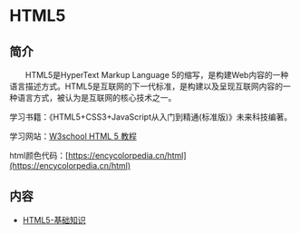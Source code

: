 # HTML5

## 简介
&#8195;&#8195;HTML5是HyperText Markup Language 5的缩写，是构建Web内容的一种语言描述方式。HTML5是互联网的下一代标准，是构建以及呈现互联网内容的一种语言方式，被认为是互联网的核心技术之一。

学习书籍：《HTML5+CSS3+JavaScript从入门到精通(标准版)》未来科技编著。

学习网站：[W3school HTML 5 教程](https://www.w3school.com.cn/html5/index.asp)

html颜色代码：[https://encycolorpedia.cn/html](https://encycolorpedia.cn/html)

## 内容
- [HTML5-基础知识]()
